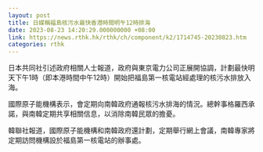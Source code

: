```yaml
---
layout: post
title: 日媒稱福島核污水最快香港時間明午12時排海
date: 2023-08-23 14:20:29.000000000 +08:00
link: https://news.rthk.hk/rthk/ch/component/k2/1714745-20230823.htm
categories: rthk
---
```


日本共同社引述政府相關人士報道，政府與東京電力公司正展開協調，計劃最快明天下午1時（即本港時間中午12時）開始把福島第一核電站經處理的核污水排放入海。

國際原子能機構表示，會定期向南韓政府通報核污水排海的情況。總幹事格羅西承諾，與南韓定期共享相關信息，以消除南韓民眾的擔憂。

韓聯社報道，國際原子能機構和南韓政府還計劃，定期舉行網上會議，南韓專家將定期訪問機構設於福島第一核電站的辦事處。
